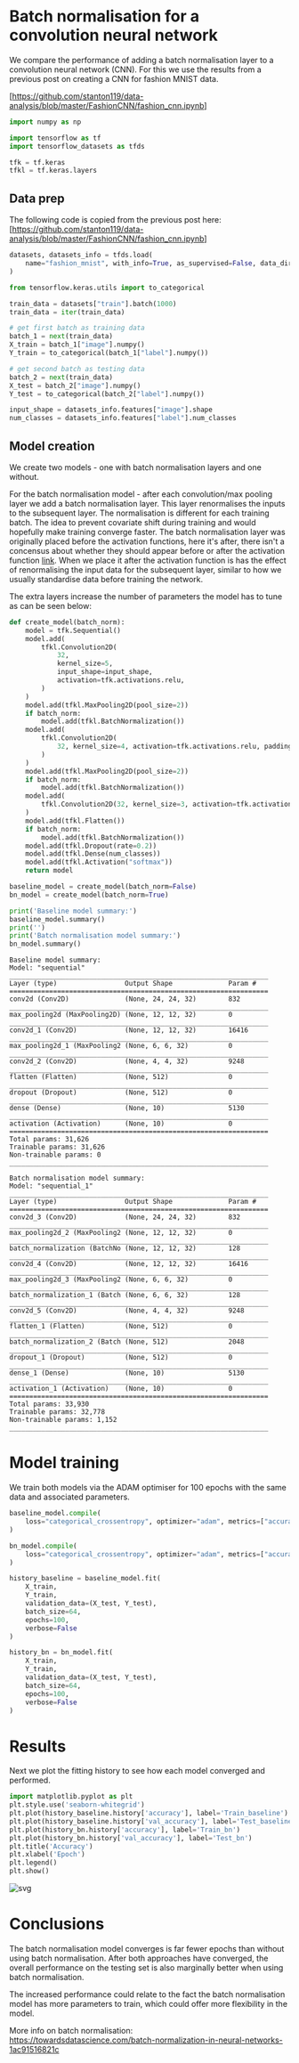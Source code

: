 # Batch normalisation for a convolution neural network

We compare the performance of adding a batch normalisation layer to a convolution neural network (CNN). For this we use the results from a previous post on creating a CNN for fashion MNIST data.

[https://github.com/stanton119/data-analysis/blob/master/FashionCNN/fashion_cnn.ipynb]


```python
import numpy as np

import tensorflow as tf
import tensorflow_datasets as tfds

tfk = tf.keras
tfkl = tf.keras.layers
```

## Data prep
The following code is copied from the previous post here:
[https://github.com/stanton119/data-analysis/blob/master/FashionCNN/fashion_cnn.ipynb]


```python
datasets, datasets_info = tfds.load(
    name="fashion_mnist", with_info=True, as_supervised=False, data_dir="data"
)
```


```python
from tensorflow.keras.utils import to_categorical

train_data = datasets["train"].batch(1000)
train_data = iter(train_data)

# get first batch as training data
batch_1 = next(train_data)
X_train = batch_1["image"].numpy()
Y_train = to_categorical(batch_1["label"].numpy())

# get second batch as testing data
batch_2 = next(train_data)
X_test = batch_2["image"].numpy()
Y_test = to_categorical(batch_2["label"].numpy())

input_shape = datasets_info.features["image"].shape
num_classes = datasets_info.features["label"].num_classes
```

## Model creation
We create two models - one with batch normalisation layers and one without.

For the batch normalisation model - after each convolution/max pooling layer we add a batch normalisation layer. This layer renormalises the inputs to the subsequent layer. The normalisation is different for each training batch. The idea to prevent covariate shift during training and would hopefully make training converge faster. The batch normalisation layer was originally placed before the activation functions, here it's after, there isn't a concensus about whether they should appear before or after the activation function [link](https://stackoverflow.com/questions/34716454/where-do-i-call-the-batchnormalization-function-in-keras). When we place it after the activation function is has the effect of renormalising the input data for the subsequent layer, similar to how we usually standardise data before training the network.

The extra layers increase the number of parameters the model has to tune as can be seen below:


```python
def create_model(batch_norm):
    model = tfk.Sequential()
    model.add(
        tfkl.Convolution2D(
            32,
            kernel_size=5,
            input_shape=input_shape,
            activation=tfk.activations.relu,
        )
    )
    model.add(tfkl.MaxPooling2D(pool_size=2))
    if batch_norm:
        model.add(tfkl.BatchNormalization())
    model.add(
        tfkl.Convolution2D(
            32, kernel_size=4, activation=tfk.activations.relu, padding="same"
        )
    )
    model.add(tfkl.MaxPooling2D(pool_size=2))
    if batch_norm:
        model.add(tfkl.BatchNormalization())
    model.add(
        tfkl.Convolution2D(32, kernel_size=3, activation=tfk.activations.relu)
    )
    model.add(tfkl.Flatten())
    if batch_norm:
        model.add(tfkl.BatchNormalization())
    model.add(tfkl.Dropout(rate=0.2))
    model.add(tfkl.Dense(num_classes))
    model.add(tfkl.Activation("softmax"))
    return model

baseline_model = create_model(batch_norm=False)
bn_model = create_model(batch_norm=True)

print('Baseline model summary:')
baseline_model.summary()
print('')
print('Batch normalisation model summary:')
bn_model.summary()
```

    Baseline model summary:
    Model: "sequential"
    _________________________________________________________________
    Layer (type)                 Output Shape              Param #   
    =================================================================
    conv2d (Conv2D)              (None, 24, 24, 32)        832       
    _________________________________________________________________
    max_pooling2d (MaxPooling2D) (None, 12, 12, 32)        0         
    _________________________________________________________________
    conv2d_1 (Conv2D)            (None, 12, 12, 32)        16416     
    _________________________________________________________________
    max_pooling2d_1 (MaxPooling2 (None, 6, 6, 32)          0         
    _________________________________________________________________
    conv2d_2 (Conv2D)            (None, 4, 4, 32)          9248      
    _________________________________________________________________
    flatten (Flatten)            (None, 512)               0         
    _________________________________________________________________
    dropout (Dropout)            (None, 512)               0         
    _________________________________________________________________
    dense (Dense)                (None, 10)                5130      
    _________________________________________________________________
    activation (Activation)      (None, 10)                0         
    =================================================================
    Total params: 31,626
    Trainable params: 31,626
    Non-trainable params: 0
    _________________________________________________________________
    
    Batch normalisation model summary:
    Model: "sequential_1"
    _________________________________________________________________
    Layer (type)                 Output Shape              Param #   
    =================================================================
    conv2d_3 (Conv2D)            (None, 24, 24, 32)        832       
    _________________________________________________________________
    max_pooling2d_2 (MaxPooling2 (None, 12, 12, 32)        0         
    _________________________________________________________________
    batch_normalization (BatchNo (None, 12, 12, 32)        128       
    _________________________________________________________________
    conv2d_4 (Conv2D)            (None, 12, 12, 32)        16416     
    _________________________________________________________________
    max_pooling2d_3 (MaxPooling2 (None, 6, 6, 32)          0         
    _________________________________________________________________
    batch_normalization_1 (Batch (None, 6, 6, 32)          128       
    _________________________________________________________________
    conv2d_5 (Conv2D)            (None, 4, 4, 32)          9248      
    _________________________________________________________________
    flatten_1 (Flatten)          (None, 512)               0         
    _________________________________________________________________
    batch_normalization_2 (Batch (None, 512)               2048      
    _________________________________________________________________
    dropout_1 (Dropout)          (None, 512)               0         
    _________________________________________________________________
    dense_1 (Dense)              (None, 10)                5130      
    _________________________________________________________________
    activation_1 (Activation)    (None, 10)                0         
    =================================================================
    Total params: 33,930
    Trainable params: 32,778
    Non-trainable params: 1,152
    _________________________________________________________________


# Model training
We train both models via the ADAM optimiser for 100 epochs with the same data and associated parameters.


```python
baseline_model.compile(
    loss="categorical_crossentropy", optimizer="adam", metrics=["accuracy"]
)

bn_model.compile(
    loss="categorical_crossentropy", optimizer="adam", metrics=["accuracy"]
)

history_baseline = baseline_model.fit(
    X_train,
    Y_train,
    validation_data=(X_test, Y_test),
    batch_size=64,
    epochs=100,
    verbose=False
)

history_bn = bn_model.fit(
    X_train,
    Y_train,
    validation_data=(X_test, Y_test),
    batch_size=64,
    epochs=100,
    verbose=False
)
```

# Results
Next we plot the fitting history to see how each model converged and performed.


```python
import matplotlib.pyplot as plt
plt.style.use('seaborn-whitegrid')
plt.plot(history_baseline.history['accuracy'], label='Train_baseline')
plt.plot(history_baseline.history['val_accuracy'], label='Test_baseline')
plt.plot(history_bn.history['accuracy'], label='Train_bn')
plt.plot(history_bn.history['val_accuracy'], label='Test_bn')
plt.title('Accuracy')
plt.xlabel('Epoch')
plt.legend()
plt.show()
```


![svg](fashion_batch_norm_files/fashion_batch_norm_10_0.svg)


# Conclusions

The batch normalisation model converges is far fewer epochs than without using batch normalisation.
After both approaches have converged, the overall performance on the testing set is also marginally better when using batch normalisation.

The increased performance could relate to the fact the batch normalisation model has more parameters to train, which could offer more flexibility in the model. 

More info on batch normalisation:  
https://towardsdatascience.com/batch-normalization-in-neural-networks-1ac91516821c
